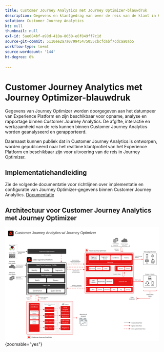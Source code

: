 ```yaml
---
title: Customer Journey Analytics met Journey Optimizer-blauwdruk
description: Gegevens en klantgedrag van over de reis van de klant in Customer Journey Analytics verenigen en analyseren, inclusief bezorgings- en interactiegegevens van Journey Optimizer.
solution: Customer Journey Analytics
kt: null
thumbnail: null
exl-id: 5ae084bf-a98d-418a-8038-e6f849ff7c1d
source-git-commit: 5110ee2a7a079945475055cbcfdabf7cdcaa0ab5
workflow-type: tm+mt
source-wordcount: '144'
ht-degree: 0%

---
```


# Customer Journey Analytics met Journey Optimizer-blauwdruk

Gegevens van Journey Optimizer worden doorgegeven aan het datumpeer van Experience Platform en zijn beschikbaar voor opname, analyse en rapportage binnen Customer Journey Analytics. De afgifte, interactie en werkzaamheid van de reis kunnen binnen Customer Journey Analytics worden geanalyseerd en gerapporteerd.

Daarnaast kunnen publiek dat in Customer Journey Analytics is ontworpen, worden gepubliceerd naar het realtime klantprofiel van het Experience Platform en beschikbaar zijn voor uitvoering van de reis in Journey Optimizer.

## Implementatiehandleiding

Zie de volgende documentatie voor richtlijnen over implementatie en configuratie van Journey Optimizer-gegevens binnen Customer Journey Analytics. [Documentatie](https://experienceleague.adobe.com/docs/journey-optimizer/using/reporting/reports/sharing-overview.html?lang=nl-NL)

## Architectuur voor Customer Journey Analytics met Journey Optimizer

![Architectuurdiagram](assets/CJA_AJO.svg){zoomable="yes"}
